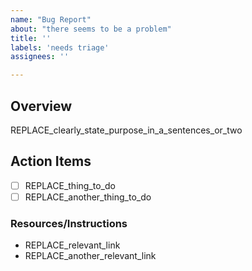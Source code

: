 ```yaml
---
name: "Bug Report"
about: "there seems to be a problem"
title: ''
labels: 'needs triage'
assignees: ''

---
```


## Overview
REPLACE_clearly_state_purpose_in_a_sentences_or_two

## Action Items
- [ ] REPLACE_thing_to_do
- [ ] REPLACE_another_thing_to_do

### Resources/Instructions
- REPLACE_relevant_link
- REPLACE_another_relevant_link
